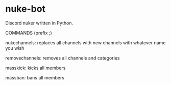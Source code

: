 # nuke-bot
Discord nuker written in Python.

COMMANDS (prefix ;)

nukechannels:
  replaces all channels with new channels with whatever name you wish
  
removechannels:
  removes all channels and categories
  
masskick:
  kicks all members
  
massban:
  bans all members
  
